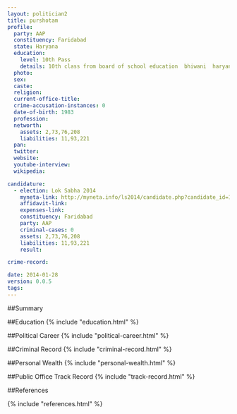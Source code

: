 ```yaml
---
layout: politician2
title: purshotam
profile: 
  party: AAP
  constituency: Faridabad
  state: Haryana
  education: 
    level: 10th Pass
    details: 10th class from board of school education  bhiwani  haryana
  photo: 
  sex: 
  caste: 
  religion: 
  current-office-title: 
  crime-accusation-instances: 0
  date-of-birth: 1983
  profession: 
  networth: 
    assets: 2,73,76,208
    liabilities: 11,93,221
  pan: 
  twitter: 
  website: 
  youtube-interview: 
  wikipedia: 

candidature: 
  - election: Lok Sabha 2014
    myneta-link: http://myneta.info/ls2014/candidate.php?candidate_id=1274
    affidavit-link: 
    expenses-link: 
    constituency: Faridabad 
    party: AAP
    criminal-cases: 0
    assets: 2,73,76,208
    liabilities: 11,93,221
    result:  

crime-record: 

date: 2014-01-28
version: 0.0.5
tags: 
---
```

##Summary


##Education
{% include "education.html" %}


##Political Career
{% include "political-career.html" %}


##Criminal Record
{% include "criminal-record.html" %}


##Personal Wealth
{% include "personal-wealth.html" %}


##Public Office Track Record
{% include "track-record.html" %}


##References


{% include "references.html" %}